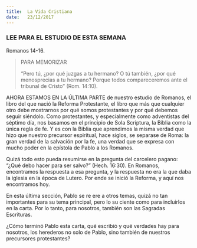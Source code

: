 ```yaml
---
title:  La Vida Cristiana
date:   23/12/2017
---
```


### LEE PARA EL ESTUDIO DE ESTA SEMANA
Romanos 14-16.

> <p>PARA MEMORIZAR</p>
> “Pero tú, ¿por qué juzgas a tu hermano? O tú también, ¿por qué menosprecias a tu hermano? Porque todos compareceremos ante el tribunal de Cristo” (Rom. 14:10).

AHORA ESTAMOS EN LA ÚLTIMA PARTE de nuestro estudio de Romanos, el libro del que nació la Reforma Protestante, el libro que más que cualquier otro debe mostrarnos por qué somos protestantes y por qué debemos seguir siéndolo. Como protestantes, y especialmente como adventistas del séptimo día, nos basamos en el principio de Sola Scriptura, la Biblia como la única regla de fe. Y es con la Biblia que aprendimos la misma verdad que hizo que nuestro precursor espiritual, hace siglos, se separase de Roma: la gran verdad de la salvación por la fe, una verdad que se expresa con mucho poder en la epístola de Pablo a los Romanos.

Quizá todo esto pueda resumirse en la pregunta del carcelero pagano: “¿Qué debo hacer para ser salvo?” (Hech. 16:30). En Romanos, encontramos la respuesta a esa pregunta, y la respuesta no era la que daba la iglesia en la época de Lutero. Por ende se inició la Reforma, y aquí nos encontramos hoy.

En esta última sección, Pablo se re ere a otros temas, quizá no tan importantes para su tema principal, pero lo su ciente como para incluirlos en la carta. Por lo tanto, para nosotros, también son las Sagradas Escrituras.

¿Cómo terminó Pablo esta carta, qué escribió y qué verdades hay para nosotros, los herederos no solo de Pablo, sino también de nuestros precursores protestantes?